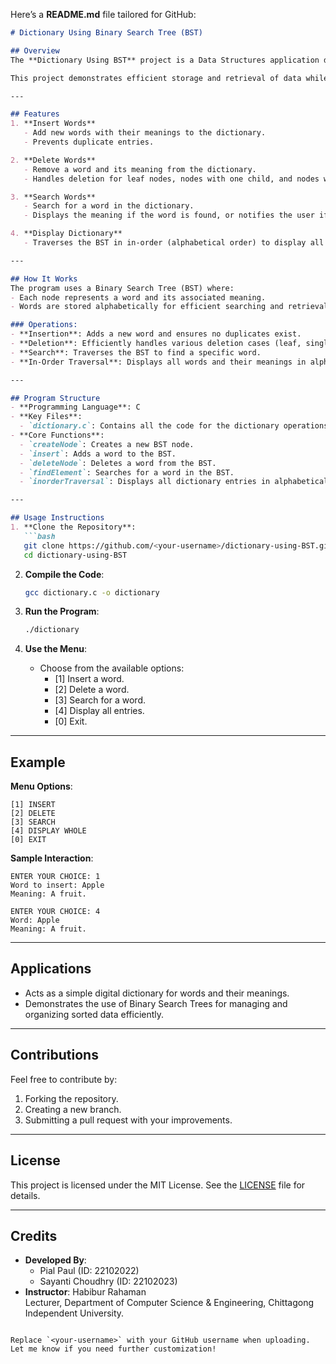 Here’s a **README.md** file tailored for GitHub:

```markdown
# Dictionary Using Binary Search Tree (BST)

## Overview
The **Dictionary Using BST** project is a Data Structures application designed to implement a digital dictionary using the Binary Search Tree (BST) data structure. It allows users to perform operations like adding words, deleting words, searching for words, and displaying all entries in alphabetical order.

This project demonstrates efficient storage and retrieval of data while showcasing the practical application of BSTs in solving real-world problems.

---

## Features
1. **Insert Words**
   - Add new words with their meanings to the dictionary.
   - Prevents duplicate entries.

2. **Delete Words**
   - Remove a word and its meaning from the dictionary.
   - Handles deletion for leaf nodes, nodes with one child, and nodes with two children.

3. **Search Words**
   - Search for a word in the dictionary.
   - Displays the meaning if the word is found, or notifies the user if it doesn't exist.

4. **Display Dictionary**
   - Traverses the BST in in-order (alphabetical order) to display all words and their meanings.

---

## How It Works
The program uses a Binary Search Tree (BST) where:
- Each node represents a word and its associated meaning.
- Words are stored alphabetically for efficient searching and retrieval.

### Operations:
- **Insertion**: Adds a new word and ensures no duplicates exist.
- **Deletion**: Efficiently handles various deletion cases (leaf, single child, two children).
- **Search**: Traverses the BST to find a specific word.
- **In-Order Traversal**: Displays all words and their meanings in alphabetical order.

---

## Program Structure
- **Programming Language**: C
- **Key Files**:
  - `dictionary.c`: Contains all the code for the dictionary operations.
- **Core Functions**:
  - `createNode`: Creates a new BST node.
  - `insert`: Adds a word to the BST.
  - `deleteNode`: Deletes a word from the BST.
  - `findElement`: Searches for a word in the BST.
  - `inorderTraversal`: Displays all dictionary entries in alphabetical order.

---

## Usage Instructions
1. **Clone the Repository**:
   ```bash
   git clone https://github.com/<your-username>/dictionary-using-BST.git
   cd dictionary-using-BST
   ```

2. **Compile the Code**:
   ```bash
   gcc dictionary.c -o dictionary
   ```

3. **Run the Program**:
   ```bash
   ./dictionary
   ```

4. **Use the Menu**:
   - Choose from the available options:
     - [1] Insert a word.
     - [2] Delete a word.
     - [3] Search for a word.
     - [4] Display all entries.
     - [0] Exit.

---

## Example
**Menu Options**:
```plaintext
[1] INSERT
[2] DELETE
[3] SEARCH 
[4] DISPLAY WHOLE
[0] EXIT
```

**Sample Interaction**:
```plaintext
ENTER YOUR CHOICE: 1
Word to insert: Apple
Meaning: A fruit.

ENTER YOUR CHOICE: 4
Word: Apple
Meaning: A fruit.
```

---

## Applications
- Acts as a simple digital dictionary for words and their meanings.
- Demonstrates the use of Binary Search Trees for managing and organizing sorted data efficiently.

---

## Contributions
Feel free to contribute by:
1. Forking the repository.
2. Creating a new branch.
3. Submitting a pull request with your improvements.

---

## License
This project is licensed under the MIT License. See the [LICENSE](LICENSE) file for details.

---

## Credits
- **Developed By**:  
  - Pial Paul (ID: 22102022)  
  - Sayanti Choudhry (ID: 22102023)  
- **Instructor**: Habibur Rahaman  
  Lecturer, Department of Computer Science & Engineering, Chittagong Independent University.
```

Replace `<your-username>` with your GitHub username when uploading. Let me know if you need further customization!
